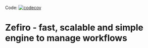 Code: [![codecov](https://codecov.io/gh/zefiroproj/zefiro/graph/badge.svg?token=5DgmM1KzuQ)](https://codecov.io/gh/zefiroproj/zefiro)

# Zefiro - fast, scalable and simple engine to manage workflows
